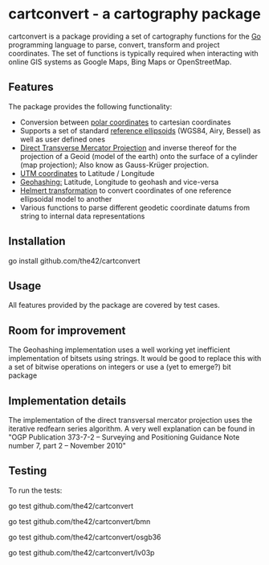 cartconvert - a cartography package
===================================

cartconvert is a package providing a set of cartography functions for the
[Go](http://golang.org/) programming language to parse, convert, transform and
project coordinates. The set of functions is typically required when interacting
with online GIS systems as Google Maps, Bing Maps or OpenStreetMap.

Features
--------

The package provides the following functionality:

* Conversion between [polar
  coordinates](http://en.wikipedia.org/wiki/Polar_coordinate_system) to
  cartesian coordinates
* Supports a set of standard [reference
  ellipsoids](http://en.wikipedia.org/wiki/Reference_ellipsoid) (WGS84, Airy,
  Bessel) as well as user defined ones
* [Direct Transverse Mercator
  Projection](http://en.wikipedia.org/wiki/Transverse_Mercator_projection) and
  inverse thereof for the projection of a Geoid (model of the earth) onto the
  surface of a cylinder (map projection); Also know as Gauss-Krüger projection.
* [UTM coordinates](http://en.wikipedia.org/wiki/UTM_coordinate_system) to
  Latitude / Longitude
* [Geohashing:](http://en.wikipedia.org/wiki/Geohash) Latitude, Longitude to
  geohash and vice-versa
* [Helmert transformation](http://en.wikipedia.org/wiki/Helmert_transformation)
  to convert coordinates of one reference ellipsoidal model to another
* Various functions to parse different geodetic coordinate datums from string to
  internal data representations

Installation
------------

  go install github.com/the42/cartconvert

Usage
-----

All features provided by the package are covered by test cases.


Room for improvement
---------------------
The Geohashing implementation uses a well working yet inefficient implementation
of bitsets using strings. It would be good to replace this with a set of bitwise
operations on integers or use a (yet to emerge?) bit package

Implementation details
----------------------
The implementation of the direct transversal mercator projection uses the
iterative redfearn series algorithm. A very well explanation can be found in
"OGP Publication 373-7-2 – Surveying and Positioning Guidance Note number 7,
part 2 – November 2010"


Testing
-------

To run the tests:

  go test github.com/the42/cartconvert

  go test github.com/the42/cartconvert/bmn

  go test github.com/the42/cartconvert/osgb36

  go test github.com/the42/cartconvert/lv03p
